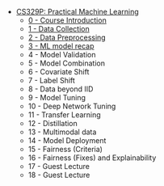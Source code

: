- [CS329P: Practical Machine Learning](cs329p/README.md)
  - [0 - Course Introduction](cs329p/ch0.md)
  - [1 - Data Collection](cs329p/ch1.md)
  * [2 - Data Preprocessing](cs329p/ch2.md)
  * [3 - ML model recap](cs329p/ch3.md)
  * 4 - Model Validation
  * 5 - Model Combination
  * 6 - Covariate Shift
  * 7 - Label Shift
  * 8 - Data beyond IID
  * 9 - Model Tuning
  * 10 - Deep Network Tuning
  * 11 - Transfer Learning
  * 12 - Distillation
  * 13 - Multimodal data
  * 14 - Model Deployment
  * 15 - Fairness (Criteria)
  * 16 - Fairness (Fixes) and Explainability
  * 17 - Guest Lecture
  * 18 - Guest Lecture
